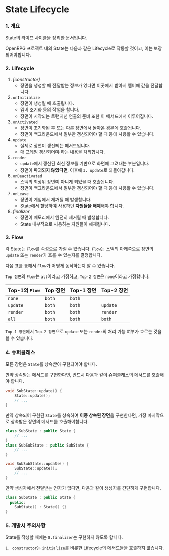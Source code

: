 # State Lifecycle

### 1. 개요
State의 라이프 사이클을 정리한 문서입니다.

OpenRPG 프로젝트 내의 State는 다음과 같은 Lifecycle로 작동할 것이고, 이는 보장되어야합니다.

### 2. Lifecycle
1. *[constructor]*
	- 장면을 생성할 때 전달받는 정보가 있다면 이곳에서 받아서 멤버에 값을 전달합니다.
2. `onInitialize`
	- 장면이 생성될 때 호출됩니다.
	- 멤버 초기화 등의 작업을 합니다.
	- 장면이 시작되는 트랜지션 연출의 준비 또한 이 메서드에서 이루어집니다.
3. `onActivated`
	- 장면이 초기화된 후 또는 다른 장면에서 돌아온 경우에 호출됩니다.
	- 장면이 백그라운드에서 일부만 갱신되어야 할 때 등에 사용할 수 있습니다.
4. `update`
	- 실제로 장면이 갱신되는 메서드입니다.
	- 매 프레임 갱신되어야 하는 내용을 처리합니다.
5. `render`
	- `update`에서 갱신된 최신 정보를 기반으로 화면에 그려내는 부분입니다.
	- 장면이 **파괴되지 않았다면**, 이후에 `3. update`로 되돌아갑니다.
6. `onDeactivated`
	- 스택의 최상위 장면이 아니게 되었을 때 호출됩니다.
	- 장면이 백그라운드에서 일부만 갱신되어야 할 때 등에 사용할 수 있습니다.
7. `onLeave`
	- 장면이 게임에서 제거될 때 발생합니다.
	- State에서 할당하여 사용하던 **자원들을 해제**해야 합니다.
8. *finalizer*
	- 장면이 메모리에서 완전히 제거될 때 발생합니다.
	- State 내부적으로 사용하는 자원들이 해제됩니다.

### 3. Flow
각 State는 `Flow`를 속성으로 가질 수 있습니다.
`Flow`는 스택의 아래쪽으로 장면의 `update` 또는 `render`가 흐를 수 있는지를 결정합니다.

다음 표를 통해서 `Flow`가 어떻게 동작하는지 알 수 있습니다.

`Top 장면`의 `Flow`는 `all`이라고 가정하고, `Top-2 장면`은 `none`이라고 가정합니다.

| Top-1의 `Flow` | Top 장면 | Top-1 장면 | Top-2 장면 |
|----------------|----------|-----------|------------|
| `none`         | `both`   | `both`    |            |
| `update`       | `both`   | `both`    | `update`   |
| `render`       | `both`   | `both`    | `render`   |
| `all`          | `both`   | `both`    | `both`     |

`Top-1 장면`에서 `Top-2 장면`으로 `update` 또는 `render`의 처리 가능 여부가 흐르는 것을 볼 수 있습니다.

### 4. 슈퍼클래스
모든 장면은 `State`를 상속받아 구현되어야 합니다.

만약 상속받는 메서드를 구현한다면, 반드시 다음과 같이 슈퍼클래스의 메서드를 호출해야 합니다.
```c++
void SubState::update() {
	State::update();
	// ...
}
```

만약 상속되어 구현된 `State`를 상속하여 **이중 상속된 장면**을 구현한다면, 가장 마지막으로 상속받은 장면의 메서드를 호출해야합니다.
```c++
class SubState : public State {
	// ...
}
class SubSubState : public SubState {
	// ...
}

void SubSubState::update() {
	SubState::update();
	// ...
}
```

만약 생성자에서 전달받는 인자가 없다면, 다음과 같이 생성자를 간단하게 구현합니다.
```c++
class SubState : public State {
  public:
	SubState() : State() {}
}
```

### 5. 개발시 주의사항
State를 작성할 때에는 `8.finalizer`는 구현하지 않도록 합니다.

`1. constructor`는 `initialize`를 비롯한 Lifecycle의 메서드들을 호출하지 않습니다.
